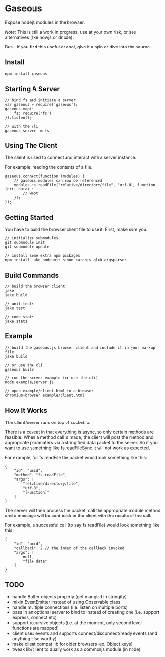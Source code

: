 # Gaseous

Expose nodejs modules in the browser.

_Note:_ This is still a work in progress, use at your own risk, or see alternatives (like nowjs or dnode).

But... If you find this useful or cool, give it a spin or dive into the source.

## Install

    npm install gaseous

## Starting A Server

    // bind fs and initiate a server
    var gaseous = require('gaseous');
    gaseous.map({
        fs: require('fs')
    }).listen();

    // with the cli
    gaseous server -m fs

## Using The Client

The client is used to connect and interact with a server instance. 

For example: reading the contents of a file.

    gaseous.connect(function (modules) {
        // gaseous.modules can now be referenced
        modules.fs.readFile("relative/directory/file", "utf-8", function (err, data) {
            // woot
        });
    });

## Getting Started

You have to build the browser client file to use it. First, make sure you:

    // initialize submodules 
    git submodule init
    git submodule update

    // install some extra npm packages
    npm install jake nodeunit sinon catchjs glob argsparser

## Build Commands

    // build the browser client
    jake
    jake build

    // unit tests
    jake test

    // code stats
    jake stats

## Example

    // build the gaseous.js browser client and include it in your markup file
    jake build

    // or use the cli
    gaseous build

    // run the server example (or use the cli)
    node example/server.js

    // open example/client.html in a browser
    chromium-browser example/client.html

## How It Works

The client/server runs on top of socket.io.

There is a caveat in that everything is async, so only certain methods are feasible. 
When a method call is made, the client will post the method and appropriate paramaters via a stringified data packet to the server.
So if you want to use something like fs.readFileSync it will not work as expected.

For example, for fs.readFile the packet would look something like this:

    {
        "id": "uuid",
        "method": "fs-readFile",
        "args": [
            "relative/directory/file",
            "utf-8",
            "[Function]"
        ]
    }

The server will then process the packet, call the appropriate module method and a message will be sent back to the client with the results of the call.

For example, a successful call (to say fs.readFile) would look something like this:

    {
        "id": "uuid",
        "callback": 2 // the index of the callback invoked
        "args": [
            null,
            "file_data"
        ]
    }

## TODO

* handle Buffer objects properly (get mangled in stringify)
* mixin EventEmitter instead of using Observable class
* handle multiple connections (i.e. listen on multiple ports)
* pass in an optional server to bind to instead of creating one (i.e. support express, connect etc)
* support recursive objects (i.e. at the moment, only second level functions are mapped)
* client uses events and supports connect/disconnect/ready events (and anything else worthy)
* make client compat lib for older browsers (ex. Object.keys)
* tweak lib/client to dually work as a commonjs module (in node)
